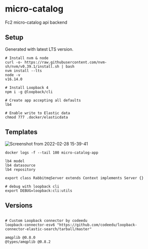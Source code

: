 # micro-catalog

Fc2 micro-catalog api backend

## Setup

Generated with latest LTS version.

```
# Install nvm & node
curl -o- https://raw.githubusercontent.com/nvm-sh/nvm/v0.39.1/install.sh | bash
nvm install --lts
node -v
v16.14.0

# Install Loopback 4
npm i -g @loopback/cli

# Create app accepting all defaults
lb4

# Enable write to Elastic data
chmod 777 .docker/elasticdata

```

## Templates

![Screenshot from 2022-02-28 15-39-41](https://user-images.githubusercontent.com/86032/156039490-7ec5fa96-5a6a-49e1-a53a-c06a6b551de1.png)

```
docker logs -f --tail 100 micro-catalog-app

lb4 model
lb4 datasource
lb4 repository

export class RabbitmqServer extends Context implements Server {}

# debug with loopback cli
export DEBUG=loopback:cli:utils

```

## Versions

```

# Custom Loopback connector by codeedu
loopback-connector-esv6 "https://github.com/codeedu/loopback-connector-elastic-search/tarball/master"

amqplib @0.8.0
@types/amqplib @0.8.2

```

